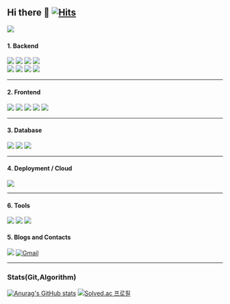 ## Hi there 👋 [![Hits](https://hits.seeyoufarm.com/api/count/incr/badge.svg?url=https%3A%2F%2Fgithub.com%2Fdbsdndcks&count_bg=%2379C83D&title_bg=%23555555&icon=&icon_color=%23E7E7E7&title=hits&edge_flat=false)](https://hits.seeyoufarm.com)

<img src="https://capsule-render.vercel.app/api?type=Venom&color=gradient&height=150&section=header&text=Frog%20Lemon's%20GitHub&fontSize=40&fontAlign=50" />

### <Tech Stack>

#### **1. Backend**
<img src="https://img.shields.io/badge/Java-007396?style=for-the-badge&logo=OpenJDK&logoColor=white"> <img src="https://img.shields.io/badge/Spring-6DB33F?style=for-the-badge&logo=Spring&logoColor=white"> <img src="https://img.shields.io/badge/Spring Boot-6DB33F?style=for-the-badge&logo=Spring Boot&logoColor=white"> <img src="https://img.shields.io/badge/Spring Security-6DB33F?style=for-the-badge&logo=Spring Security&logoColor=white"> <br> <img src="https://img.shields.io/badge/Hibernate-59666C?style=for-the-badge&logo=Hibernate&logoColor=white"> <img src="https://img.shields.io/badge/JUnit5-25A162?style=for-the-badge&logo=JUnit5&logoColor=white"> <img src="https://img.shields.io/badge/JPA-59666C?style=for-the-badge&logo=Hibernate&logoColor=white"> <img src="https://img.shields.io/badge/MyBatis-B51E14?style=for-the-badge&logo=MyBatis&logoColor=white">


---

#### **2. Frontend**
<img src="https://img.shields.io/badge/HTML5-E34F26?style=for-the-badge&logo=HTML5&logoColor=white"> <img src="https://img.shields.io/badge/CSS3-1572B6?style=for-the-badge&logo=CSS3&logoColor=white"> <img src="https://img.shields.io/badge/JavaScript-F7DF1E?style=for-the-badge&logo=JavaScript&logoColor=white"> <img src="https://img.shields.io/badge/jQuery-0769AD?style=for-the-badge&logo=jQuery&logoColor=white"> <img src="https://img.shields.io/badge/Bootstrap-7952B3?style=for-the-badge&logo=Bootstrap&logoColor=white">


---

#### **3. Database**
<img src="https://img.shields.io/badge/MySQL-4479A1?style=for-the-badge&logo=MySQL&logoColor=white"> <img src="https://img.shields.io/badge/Oracle-F80000?style=for-the-badge&logo=Oracle&logoColor=white"> <img src="https://img.shields.io/badge/H2-007396?style=for-the-badge&logo=H2&logoColor=white">

---

#### **4. Deployment / Cloud**
<img src="https://img.shields.io/badge/Amazon AWS-232F3E?style=for-the-badge&logo=amazonaws&logoColor=white">

---

#### **6. Tools**
<img src="https://img.shields.io/badge/Git-F05032?style=for-the-badge&logo=Git&logoColor=white"> <img src="https://img.shields.io/badge/GitHub-181717?style=for-the-badge&logo=GitHub&logoColor=white"> <img src="https://img.shields.io/badge/Postman-FF6C37?style=for-the-badge&logo=Postman&logoColor=white">



#### **5. Blogs and Contacts**
<a href="https://velog.io/@sunset_1839/posts" target="_blank"><img src="https://img.shields.io/badge/Velog-20C997?style=for-the-badge&logo=velog&logoColor=white"/></a> <a href="">![Gmail](https://img.shields.io/badge/Gmail-D14836?style=for-the-badge&logo=gmail&logoColor=white)</a>

---

### **Stats(Git,Algorithm)**
[![Anurag's GitHub stats](https://github-readme-stats.vercel.app/api?username=dbsdndcks)](https://github.com/dbsdndcks/github-readme-stats) [![Solved.ac
프로필](http://mazassumnida.wtf/api/v2/generate_badge?boj=dbsdncdks)](https://solved.ac/dbsdncdks)
